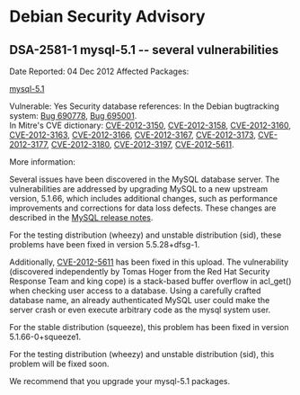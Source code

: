 
Debian Security Advisory
========================


DSA-2581-1 mysql-5.1 -- several vulnerabilities
-----------------------------------------------



Date Reported:
04 Dec 2012
Affected Packages:

[mysql-5.1](https://packages.debian.org/src:mysql-5.1)

Vulnerable:
Yes
Security database references:
In the Debian bugtracking system: [Bug 690778](https://bugs.debian.org/cgi-bin/bugreport.cgi?bug=690778), [Bug 695001](https://bugs.debian.org/cgi-bin/bugreport.cgi?bug=695001).  
In Mitre's CVE dictionary: [CVE-2012-3150](https://security-tracker.debian.org/tracker/CVE-2012-3150), [CVE-2012-3158](https://security-tracker.debian.org/tracker/CVE-2012-3158), [CVE-2012-3160](https://security-tracker.debian.org/tracker/CVE-2012-3160), [CVE-2012-3163](https://security-tracker.debian.org/tracker/CVE-2012-3163), [CVE-2012-3166](https://security-tracker.debian.org/tracker/CVE-2012-3166), [CVE-2012-3167](https://security-tracker.debian.org/tracker/CVE-2012-3167), [CVE-2012-3173](https://security-tracker.debian.org/tracker/CVE-2012-3173), [CVE-2012-3177](https://security-tracker.debian.org/tracker/CVE-2012-3177), [CVE-2012-3180](https://security-tracker.debian.org/tracker/CVE-2012-3180), [CVE-2012-3197](https://security-tracker.debian.org/tracker/CVE-2012-3197), [CVE-2012-5611](https://security-tracker.debian.org/tracker/CVE-2012-5611).  

More information:

Several issues have been discovered in the MySQL database server. The
vulnerabilities are addressed by upgrading MySQL to a new upstream version,
5.1.66, which includes additional changes, such as performance improvements and
corrections for data loss defects. These changes are described in the
[MySQL release notes](http://dev.mysql.com/doc/refman/5.1/en/news-5-1-66.html).



For the testing distribution (wheezy) and unstable distribution (sid), these
problems have been fixed in version 5.5.28+dfsg-1.


Additionally, [CVE-2012-5611](https://security-tracker.debian.org/tracker/CVE-2012-5611)
has been fixed in this upload. The vulnerability
(discovered independently by Tomas Hoger from the Red Hat Security Response
Team and king cope) is a stack-based buffer overflow in acl\_get() when
checking user access to a database. Using a carefully crafted database name, an
already authenticated MySQL user could make the server crash or even execute
arbitrary code as the mysql system user.


For the stable distribution (squeeze), this problem has been fixed in version
5.1.66-0+squeeze1.


For the testing distribution (wheezy) and unstable distribution (sid), this
problem will be fixed soon.


We recommend that you upgrade your mysql-5.1 packages.





